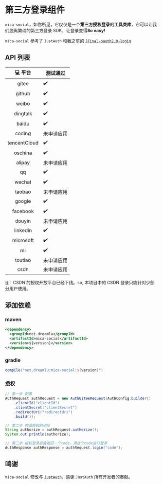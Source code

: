 # 第三方登录组件

`mica-social`，如你所见，它仅仅是一个**第三方授权登录**的**工具类库**，它可以让我们脱离繁琐的第三方登录 SDK，让登录变得**So easy!**

`mica-social` 参考了 `JustAuth` 和我之前的 [`JFinal-oauth2.0-login`](https://gitee.com/596392912/JFinal-oauth2.0-login)

## API 列表
|  :computer: 平台  | 测试通过 |
|:------:|--------|
|  gitee  | ✔️ |
|  github  | ✔️ |
|  weibo  | ✔️ |
|  dingtalk  | ✔️ |
|  baidu  | ✔️ |
|  coding  | 未申请应用 |
|  tencentCloud  | ✔️ |
|  oschina  | ✔️ |
|  alipay  | 未申请应用 |
|  qq  | ✔️ |
|  wechat  | ✔️ |
|  taobao  | 未申请应用 |
|  google  | ✔️ |
|  facebook  | ✔️ |
|  douyin  | 未申请应用 |
|  linkedin  | ✔️ |
|  microsoft  | ✔️ |
|  mi  | ✔️ |
|  toutiao  | 未申请应用 |
|  csdn  | 未申请应用 |

`注`：CSDN 的授权开放平台已经下线。so, 本项目中的 CSDN 登录只能针对少部分用户使用。

## 添加依赖
### maven
```xml
<dependency>
  <groupId>net.dreamlu</groupId>
  <artifactId>mica-social</artifactId>
  <version>${version}</version>
</dependency>
```

### gradle
```groovy
compile("net.dreamlu:mica-social:${version}")
```

### 授权
```java
// 第一步 配置
AuthRequest authRequest = new AuthGiteeRequest(AuthConfig.builder()
    .clientId("clientId")
    .clientSecret("clientSecret")
    .redirectUri("redirectUri")
    .build());

// 第二步 构造授权的地址
String authorize = authRequest.authorize();
System.out.println(authorize);

// 第三步 授权登录后会返回一个code，用这个code进行登录
AuthResponse authResponse = authRequest.login("code");
```

## 鸣谢
`mica-social` 修改与 [`JustAuth`](https://github.com/zhangyd-c/JustAuth)，感谢 `JustAuth` 所有开发者的奉献。